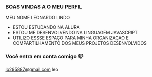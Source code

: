 ### BOAS VINDAS A O MEU PERFIL 

MEU NOME LEONARDO LINDO

- ESTOU ESTUDANDO NA ALURA
- ESTOU ME DESENVOLVENDO NA LINGUAGEM JAVASCRIPT
- UTILIZO ESSSE ESPAÇO PARA MINHA ORGANIZAÇAO E COMPARTILHAMENTO DOS MEUS PROJETOS DESENVOLVIDOS

### Você entra em conta comigo 📪

lo295887@gmail.com
leo 
